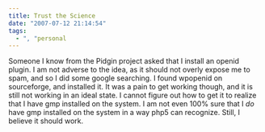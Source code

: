 ```yaml
---
title: Trust the Science
date: "2007-07-12 21:14:54"
tags:
  - ", "personal
---
```

Someone I know from the Pidgin project asked that I install an openid plugin.  I am not adverse to the idea, as it should not overly expose me to spam, and so I did some google searching.  I found wpopenid on sourceforge, and installed it.  It was a pain to get working though, and it is still not working in an ideal state.  I cannot figure out how to get it to realize that I have gmp installed on the system.  I am not even 100% sure that I *do* have gmp installed on the system in a way php5 can recognize.  Still, I believe it should work. 

